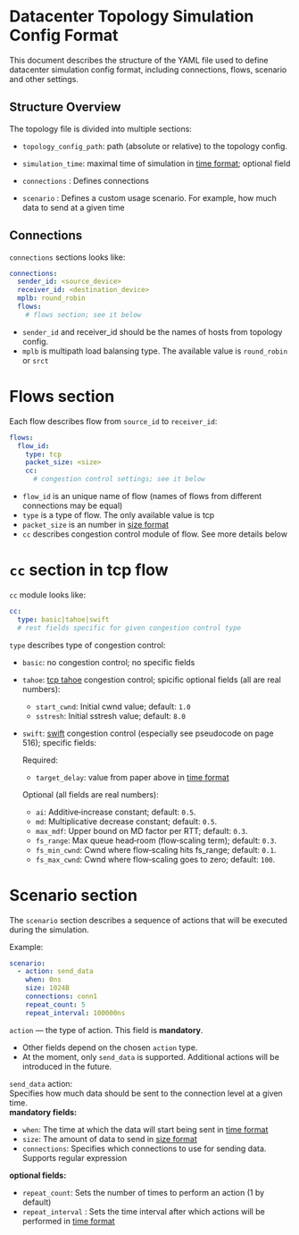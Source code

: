 # Datacenter Topology Simulation Config Format

This document describes the structure of the YAML file used to define datacenter simulation config format, including connections, flows, scenario and other settings.

## Structure Overview

The topology file is divided into multiple sections:

- `topology_config_path`: path (absolute or relative) to the topology config.

- `simulation_time`: maximal time of simulation in [time format](../README.md); optional field

- `connections` : Defines connections

- `scenario` : Defines a custom usage scenario. For example, how much data to send at a given time

## Connections

`connections` sections looks like:

```yaml
connections:
  sender_id: <source_device>
  receiver_id: <destination_device>
  mplb: round_robin
  flows:
    # flows section; see it below
```

- `sender_id` and receiver_id should be the names of hosts  from topology config.
- `mplb` is multipath load balansing type. The available value is `round_robin` or `srct`

# Flows section

Each flow describes flow from `source_id` to `receiver_id`:

```yaml
flows:
  flow_id:
    type: tcp
    packet_size: <size>
    cc:
      # congestion control settings; see it below
```

- `flow_id` is an unique name of flow (names of flows from different connections may be equal)
- `type` is a type of flow. The only available value is tcp
- `packet_size` is an number in [size format](../README.md)
- `cc` describes congestion control module of flow. See more details below

# `cc` section in tcp flow

`cc` module looks like:

```yaml
cc:
  type: basic|tahoe|swift
  # rest fields specific for given congestion control type
```

`type` describes type of congestion control:

- `basic`: no congestion control; no specific fields
- `tahoe`: [tcp tahoe](https://www.geeksforgeeks.org/computer-networks/tcp-tahoe-and-tcp-reno/) congestion control; spicific optional fields (all are real numbers):
  + `start_cwnd`: Initial cwnd value; default: `1.0`
  + `sstresh`: Initial sstresh value; default: `8.0`
- `swift`: [swift](https://2022-cs244.github.io/papers/L5-swift.pdf) congestion control (especially see pseudocode on page 516); specific fields:
  
  Required:
    + `target_delay`: value from paper above in [time format](../README.md)

  Optional (all fields are real numbers):
    + `ai`: Additive‑increase constant; default: `0.5`.
    + `md`: Multiplicative decrease constant; default: `0.5`.
    + `max_mdf`: Upper bound on MD factor per RTT; default: `0.3`.
    + `fs_range`: Max queue head‑room (flow‑scaling term); default: `0.3`.
    + `fs_min_cwnd`: Cwnd where flow‑scaling hits fs_range; default: `0.1`.
    + `fs_max_cwnd`: Cwnd where flow‑scaling goes to zero; default: `100`.

# Scenario section

The `scenario` section describes a sequence of actions that will be executed during the simulation.

Example:

```yaml
scenario:
  - action: send_data
    when: 0ns
    size: 1024B
    connections: conn1
    repeat_count: 5
    repeat_interval: 100000ns
```


`action` — the type of action. This field is **mandatory**.
- Other fields depend on the chosen `action` type.  
- At the moment, only `send_data` is supported. Additional actions will be introduced in the future.

`send_data` action:  
Specifies how much data should be sent to the connection level at a given time.  
**mandatory fields:**
- `when`: The time at which the data will start being sent in [time format](../README.md) 
- `size`: The amount of data to send in [size format](../README.md)
- `connections`: Specifies which connections to use for sending data. Supports regular expression

**optional fields:**
- `repeat_count`: Sets the number of times to perform an action (1 by default)
- `repeat_interval` : Sets the time interval after which actions will be performed in [time format](../README.md)